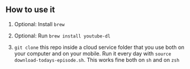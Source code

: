 ## How to use it

1) Optional: Install `brew`
2) Optional: Run `brew install youtube-dl`

3) `git clone` this repo inside a cloud service folder that you use both on your computer and on your mobile. Run it every day with `source download-todays-episode.sh`. This works fine both on `sh` and on `zsh`
